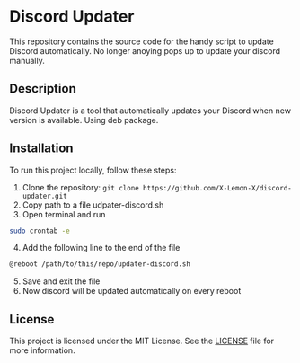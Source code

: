 # Discord Updater

This repository contains the source code for the handy script to update Discord automatically. 
No longer anoying pops up to update your discord manually.

## Description
Discord Updater is a tool that automatically updates your Discord when new version is available.
Using deb package.

## Installation
To run this project locally, follow these steps:

1. Clone the repository: `git clone https://github.com/X-Lemon-X/discord-updater.git`
2. Copy path to a file udpater-discord.sh
3. Open terminal and run 
```bash
sudo crontab -e
```
4. Add the following line to the end of the file
```bash
@reboot /path/to/this/repo/updater-discord.sh
```
5. Save and exit the file
6. Now discord will be updated automatically on every reboot

## License
This project is licensed under the MIT License. See the [LICENSE](LICENSE) file for more information.
